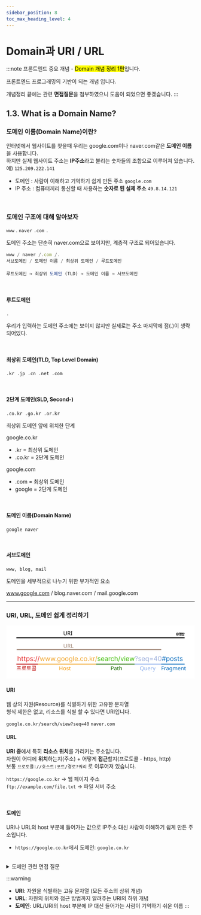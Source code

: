 ```yaml
---
sidebar_position: 8
toc_max_heading_level: 4
---
```


# Domain과 URI / URL

:::note
프론트엔드 중요 개념 - <mark>Domain 개념 정리 1편</mark>입니다.

프론트엔드 프로그래밍의 기반이 되는 개념 입니다.

개념정리 끝에는 관련 **면접질문**을 첨부하였으니 도움이 되었으면 좋겠습니다.
:::
## 1.3. What is a Domain Name?

### 도메인 이름(Domain Name)이란?

인터넷에서 웹사이트를 찾을때 우리는 google.com이나 naver.com같은 **도메인 이름**을 사용합니다.  
하지만 실제 웹사이트 주소는 **IP주소**라고 불리는 숫자들의 조합으로 이루어져 있습니다. 예) `125.209.222.141`


- 도메인 : 사람이 이해하고 기억하기 쉽게 만든 주소 `google.com`
- IP 주소 : 컴퓨터끼리 통신할 때 사용하는 **숫자로 된 실제 주소** `49.8.14.121`

<br/>

### 도메인 구조에 대해 알아보자

`www` . `naver` `.com` `.`

도메인 주소는 단순히 naver.com으로 보이지만, 계층적 구조로 되어있습니다.

```jsx
www / naver /.com /.
서브도메인 / 도메인 이름 / 최상위 도메인 / 루트도메인

루트도메인 → 최상위 도메인 (TLD) → 도메인 이름 → 서브도메인 
```
<br/>

#### 루트도메인

`.`

우리가 입력하는 도메인 주소에는 보이지 않지만 실제로는 주소 마지막에 점(.)이 생략되어있다.

<br/>

#### 최상위 도메인(TLD, Top Level Domain)

`.kr .jp .cn .net .com`

<br/>

#### 2단계 도메인(SLD, Second-)

`.co.kr .go.kr .or.kr`

최상위 도메인 앞에 위치한 단계

google.co.kr
- .kr = 최상위 도메인
- .co.kr = 2단계 도메인

google.com
- .com = 최상위 도메인
- google = 2단계 도메인

<br/>

#### 도메인 이름(Domain Name)

`google naver`

<br/>

#### 서브도메인

`www, blog, mail`

도메인을 세부적으로 나누기 위한 부가적인 요소

www.google.com / blog.naver.com / mail.google.com


---


### URI, URL, 도메인 쉽게 정리하기

![URI-URL](./img/uri.png)

#### URI

웹 상의 자원(Resource)를 식별하기 위한 고유한 문자열  
형식 제한은 없고, 리소스를 식별 할 수 있다면 URI입니다.

`google.co.kr/search/view?seq=40`
`naver.com`
<br/>

#### URL

**URI 중**에서 특히 **리소스 위치**를 가리키는 주소입니다.  
자원이 어디에 **위치**하는지(주소) + 어떻게 **접근**할지(프로토콜 - https, http)  
보통 `프로토콜://호스트:포트/경로?쿼리` 로 이루어져 있습니다.  

`https://google.co.kr` → 웹 페이지 주소  
`ftp://example.com/file.txt` → 파일 서버 주소

<br/>

#### 도메인

URI나 URL의 host 부분에 들어가는 값으로 IP주소 대신 사람이 이해하기 쉽게 만든 주소입니다.

- `https://google.co.kr`에서 도메인: `google.co.kr`


<br/>
<details>
  <summary>도메인 관련 면접 질문</summary>
    
    @ www.google.com 도메인을 브라우저에 입력했을 때 일어나는 일을 순차적으로 설명해주세요.
    
    @ URI와 URL의 차이점은 무엇인가요
</details>

:::warning
- **URI**: 자원을 식별하는 고유 문자열 (모든 주소의 상위 개념)
- **URL**: 자원의 위치와 접근 방법까지 알려주는 URI의 하위 개념
- **도메인**: URL/URI의 host 부분에 IP 대신 들어가는 사람이 기억하기 쉬운 이름
:::